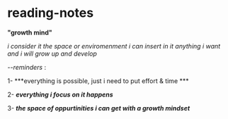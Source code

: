 # reading-notes

**"growth mind"** 

_i consider it the space or enviromenment i can insert in it anything i want and i will grow up and develop_ 

--*reminders* : 

1- ***everything is possible, just i need to put effort & time ***	

2- ***everything i focus on it happens***	

3- ***the space of oppurtinities i can get with a growth mindset***	
